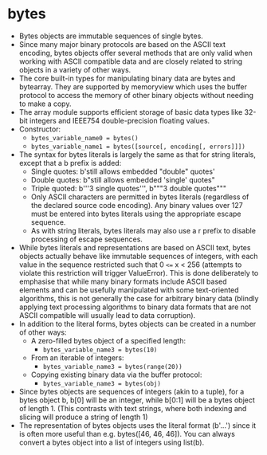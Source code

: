 # bytes
- Bytes objects are immutable sequences of single bytes.
- Since many major binary protocols are based on the ASCII text encoding, bytes objects offer several methods that are only valid when working with ASCII compatible data and are closely related to string objects in a variety of other ways.
- The core built-in types for manipulating binary data are bytes and bytearray. They are supported by memoryview which uses the buffer protocol to access the memory of other binary objects without needing to make a copy.
- The array module supports efficient storage of basic data types like 32-bit integers and IEEE754 double-precision floating values.
- Constructor:
    - `bytes_variable_name0 = bytes()`
    - `bytes_variable_name1 = bytes([source[, encoding[, errors]]])`
- The syntax for bytes literals is largely the same as that for string literals, except that a b prefix is added:
    - Single quotes: b'still allows embedded "double" quotes'
    - Double quotes: b"still allows embedded 'single' quotes"
    - Triple quoted: b'''3 single quotes''', b"""3 double quotes"""
    - Only ASCII characters are permitted in bytes literals (regardless of the declared source code encoding). Any binary values over 127 must be entered into bytes literals using the appropriate escape sequence.
    - As with string literals, bytes literals may also use a r prefix to disable processing of escape sequences.
- While bytes literals and representations are based on ASCII text, bytes objects actually behave like immutable sequences of integers, with each value in the sequence restricted such that 0 `<=` x < 256 (attempts to violate this restriction will trigger ValueError). This is done deliberately to emphasise that while many binary formats include ASCII based elements and can be usefully manipulated with some text-oriented algorithms, this is not generally the case for arbitrary binary data (blindly applying text processing algorithms to binary data formats that are not ASCII compatible will usually lead to data corruption).
- In addition to the literal forms, bytes objects can be created in a number of other ways:
    - A zero-filled bytes object of a specified length: 
        - `bytes_variable_name3 = bytes(10)`
    - From an iterable of integers:
        - `bytes_variable_name3 = bytes(range(20))`
    - Copying existing binary data via the buffer protocol:
        - `bytes_variable_name3 = bytes(obj)`
- Since bytes objects are sequences of integers (akin to a tuple), for a bytes object b, b[0] will be an integer, while b[0:1] will be a bytes object of length 1. (This contrasts with text strings, where both indexing and slicing will produce a string of length 1)
- The representation of bytes objects uses the literal format (b'...') since it is often more useful than e.g. bytes([46, 46, 46]). You can always convert a bytes object into a list of integers using list(b).